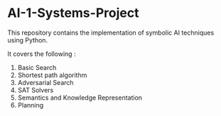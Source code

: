 # AI-1-Systems-Project

This repository contains the implementation of symbolic AI techniques using Python.

It covers the following :
1. Basic Search
2. Shortest path algorithm
3. Adversarial Search
4. SAT Solvers
5. Semantics and Knowledge Representation
6. Planning
